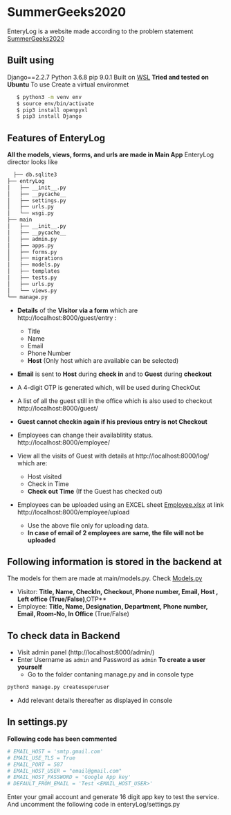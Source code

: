 # SummerGeeks2020

EnteryLog is a website made according to the problem statement [SummerGeeks2020](https://summergeeks.in/static/assignments/summergeeks%202020%20-%20SDE%20Assignment.pdf)

## Built using
Django==2.2.7
Python 3.6.8
pip 9.0.1
Built on [WSL](https://docs.microsoft.com/en-us/windows/wsl/install-win10)
**Tried and tested on Ubuntu** 
To use 
Create a virtual environmet 
```bash
   $ python3 -m venv env
   $ source env/bin/activate
   $ pip3 install openpyxl
   $ pip3 install Django
  ``` 

## Features of EnteryLog

**All the models, views, forms, and urls are made in Main App**
EnteryLog director looks like 

```bash
  ├── db.sqlite3
├── entryLog
│   ├── __init__.py
│   ├── __pycache__
│   ├── settings.py
│   ├── urls.py
│   └── wsgi.py
├── main
│   ├── __init__.py
│   ├── __pycache__
│   ├── admin.py
│   ├── apps.py
│   ├── forms.py
│   ├── migrations
│   ├── models.py
│   ├── templates
│   ├── tests.py
│   ├── urls.py
│   └── views.py
└── manage.py
```

* **Details** of the **Visitor via a form** which are http://localhost:8000/guest/entry :
  * Title
  * Name
  * Email
  * Phone Number
  * **Host** (Only host which are available can be selected)
  
* **Email** is sent to **Host** during **check in** and to **Guest** during **checkout**
* A 4-digit OTP is generated which, will be used during CheckOut
* A list of all the guest still in the office which is also used to checkout http://localhost:8000/guest/

* **Guest cannot checkin again if his previous entry is not Checkout**
* Employees can change their availablitity status. http://localhost:8000/employee/
* View all the visits of Guest with details at http://localhost:8000/log/ which are:
  * Host visited
  * Check in Time
  * **Check out Time** (If the Guest has checked out)
* Employees can be uploaded using an EXCEL sheet  [Employee.xlsx](Employee.xlsx) at link http://localhost:8000/employee/upload 
  * Use the above file only for uploading data.
  * **In case of email of 2 employees are same, the file will not be uploaded**

## Following information is stored in the backend at
  The models for them are made at main/models.py. Check [Models.py](entryLog/main/models.py) 
* Visitor:
  **Title, Name, CheckIn, Checkout, Phone number, Email,  Host **, Left office** (True/False)**,OTP** 
* Employee: 
  **Title, Name, Designation, Department, Phone number, Email, Room-No, In Office** (True/False)
  
## To check data in Backend 
* Visit admin panel (http://localhost:8000/admin/)
* Enter Username as ```admin``` and Password as ```admin```
**To create a user yourself**
  * Go to the folder contaning manage.py and in console type
 ```sh
 python3 manage.py createsuperuser
 ```
* Add relevant details thereafter as displayed in console

## In settings.py 
**Following code has been commented**
```python 
# EMAIL_HOST = 'smtp.gmail.com'
# EMAIL_USE_TLS = True
# EMAIL_PORT = 587
# EMAIL_HOST_USER = "email@gmail.com"
# EMAIL_HOST_PASSWORD = 'Google App key'
# DEFAULT_FROM_EMAIL = 'Test <EMAIL_HOST_USER>'
   ```
Enter your gmail account and generate 16 digit app key to test the service. 
And uncomment the following code in enteryLog/settings.py



